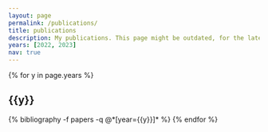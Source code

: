 ```yaml
---
layout: page
permalink: /publications/
title: publications
description: My publications. This page might be outdated, for the latest records check out my <a href="https://orcid.org/0000-0002-0125-1472"><u>ORCiD</u></a>.
years: [2022, 2023]
nav: true
---
```


<div class="publications">

{% for y in page.years %}
  <h2 class="year">{{y}}</h2>
  {% bibliography -f papers -q @*[year={{y}}]* %}
{% endfor %}

</div>
